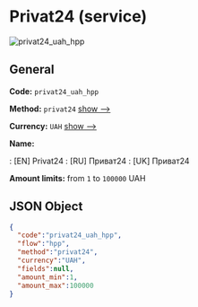 
# Privat24 (service) 
![privat24_uah_hpp](https://static.openfintech.io/payment_methods/privat24_uah_hpp/logo.svg?w=400&c=v0.59.26#w200)  

## General 
 
**Code:** `privat24_uah_hpp` 
 
**Method:** `privat24` 
 [show -->](/payment-methods/privat24/) 
 
**Currency:** `UAH` [show -->](/currencies/UAH/) 
 
**Name:** 
 
:	[EN] Privat24 
:	[RU] Приват24 
:	[UK] Приват24 
 
**Amount limits:** from `1` to `100000` UAH 

## JSON Object 

```json
{
  "code":"privat24_uah_hpp",
  "flow":"hpp",
  "method":"privat24",
  "currency":"UAH",
  "fields":null,
  "amount_min":1,
  "amount_max":100000
}
```  
